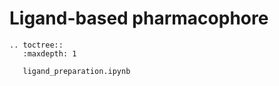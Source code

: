 # Ligand-based pharmacophore
```{eval-rst}
.. toctree::
   :maxdepth: 1
   
   ligand_preparation.ipynb
```
